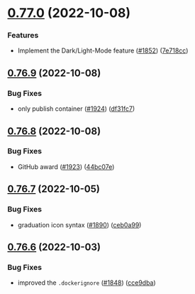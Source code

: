 # [0.77.0](https://github.com/EddieHubCommunity/LinkFree/compare/v0.76.9...v0.77.0) (2022-10-08)


### Features

* Implement the Dark/Light-Mode feature ([#1852](https://github.com/EddieHubCommunity/LinkFree/issues/1852)) ([7e718cc](https://github.com/EddieHubCommunity/LinkFree/commit/7e718ccf0858b6f9ea434cf7b1b38e9a9bc67b92))



## [0.76.9](https://github.com/EddieHubCommunity/LinkFree/compare/v0.76.8...v0.76.9) (2022-10-08)


### Bug Fixes

* only publish container ([#1924](https://github.com/EddieHubCommunity/LinkFree/issues/1924)) ([df31fc7](https://github.com/EddieHubCommunity/LinkFree/commit/df31fc707a8d7d990d4a02e695b7ec8e907e3555))



## [0.76.8](https://github.com/EddieHubCommunity/LinkFree/compare/v0.76.7...v0.76.8) (2022-10-08)


### Bug Fixes

* GitHub award ([#1923](https://github.com/EddieHubCommunity/LinkFree/issues/1923)) ([44bc07e](https://github.com/EddieHubCommunity/LinkFree/commit/44bc07e62a74f1b0c6a177bc640820c9ff191595))



## [0.76.7](https://github.com/EddieHubCommunity/LinkFree/compare/v0.76.6...v0.76.7) (2022-10-05)


### Bug Fixes

* graduation icon syntax ([#1890](https://github.com/EddieHubCommunity/LinkFree/issues/1890)) ([ceb0a99](https://github.com/EddieHubCommunity/LinkFree/commit/ceb0a99a1bc5920dddb3875b64bf2d3d4a3c1030))



## [0.76.6](https://github.com/EddieHubCommunity/LinkFree/compare/v0.76.5...v0.76.6) (2022-10-03)


### Bug Fixes

* improved the `.dockerignore` ([#1848](https://github.com/EddieHubCommunity/LinkFree/issues/1848)) ([cce9dba](https://github.com/EddieHubCommunity/LinkFree/commit/cce9dba37cb17c43ddec9471b1a4323899ceac3a))



